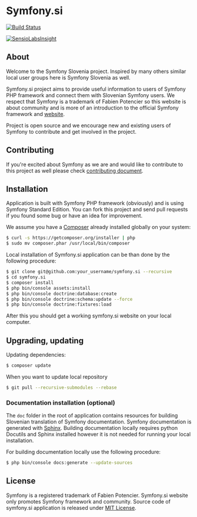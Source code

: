 # Symfony.si

[![Build Status](https://secure.travis-ci.org/symfony-si/symfony.si.png?branch=master)](http://travis-ci.org/symfony-si/symfony.si)

[![SensioLabsInsight](https://insight.sensiolabs.com/projects/3d099459-fdfc-475e-a8a6-a5515429161c/big.png)](https://insight.sensiolabs.com/projects/3d099459-fdfc-475e-a8a6-a5515429161c)

## About

Welcome to the Symfony Slovenia project. Inspired by many others similar local user groups here is Symfony Slovenia as well.

Symfony.si project aims to provide useful information to users of Symfony PHP framework and connect them with Slovenian Symfony users.
We respect that Symfony is a trademark of Fabien Potencier so this website is about community and is more of an introduction to
the official Symfony framework and [website](http://symfony.com).

Project is open source and we encourage new and existing users of Symfony to contribute and get involved in the project.

## Contributing

If you're excited about Symfony as we are and would like to contribute to this project as well please check
[contributing document](CONTRIBUTING.md).

## Installation

Application is built with Symfony PHP framework (obviously) and is using Symfony Standard Edition.
You can fork this project and send pull requests if you found some bug or have an idea for improvement.

We assume you have a [Composer](https://getcomposer.org) already installed globally on your system:

```bash
$ curl -s https://getcomposer.org/installer | php
$ sudo mv composer.phar /usr/local/bin/composer
```

Local installation of Symfony.si application can be than done by the following procedure:

```bash
$ git clone git@github.com:your_username/symfony.si --recursive
$ cd symfony.si
$ composer install
$ php bin/console assets:install
$ php bin/console doctrine:database:create
$ php bin/console doctrine:schema:update --force
$ php bin/console doctrine:fixtures:load
```

After this you should get a working symfony.si website on your local computer.

## Upgrading, updating

Updating dependencies:

```bash
$ composer update
```

When you want to update local repository

```bash
$ git pull --recursive-submodules --rebase
```

### Documentation installation (optional)

The `doc` folder in the root of application contains resources for building Slovenian translation of Symfony documentation.
Symfony documentation is generated with [Sphinx](http://sphinx-doc.org). Building documentation locally requires python
Docutils and Sphinx installed however it is not needed for running your local installation.

For building documentation locally use the following procedure:

```bash
$ php bin/console docs:generate --update-sources
```

## License

Symfony is a registered trademark of Fabien Potencier. Symfony.si website only promotes Symfony framework and community.
Source code of symfony.si application is released under [MIT License](LICENSE).
